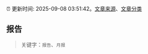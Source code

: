 :alarm_clock: 更新时间: 2025-09-08 03:51:42。[文章来源](/README.md)、[文章分类](/TAGS.md)

## 报告


> 关键字：`报告`、`月报`



